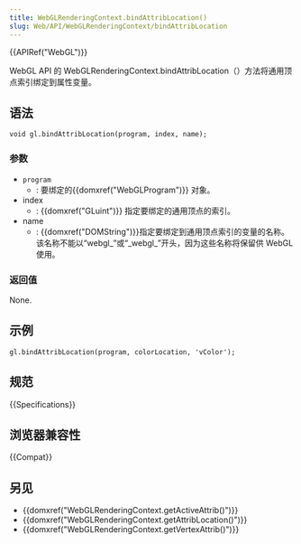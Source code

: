 ```yaml
---
title: WebGLRenderingContext.bindAttribLocation()
slug: Web/API/WebGLRenderingContext/bindAttribLocation
---
```


{{APIRef("WebGL")}}

WebGL API 的 WebGLRenderingContext.bindAttribLocation（）方法将通用顶点索引绑定到属性变量。

## 语法

```plain
void gl.bindAttribLocation(program, index, name);
```

### 参数

- `program`
  - : 要绑定的{{domxref("WebGLProgram")}} 对象。
- index
  - : {{domxref("GLuint")}} 指定要绑定的通用顶点的索引。
- name
  - : {{domxref("DOMString")}}指定要绑定到通用顶点索引的变量的名称。 该名称不能以“webgl\_”或“\_webgl\_”开头，因为这些名称将保留供 WebGL 使用。

### 返回值

None.

## 示例

```plain
gl.bindAttribLocation(program, colorLocation, 'vColor');
```

## 规范

{{Specifications}}

## 浏览器兼容性

{{Compat}}

## 另见

- {{domxref("WebGLRenderingContext.getActiveAttrib()")}}
- {{domxref("WebGLRenderingContext.getAttribLocation()")}}
- {{domxref("WebGLRenderingContext.getVertexAttrib()")}}
